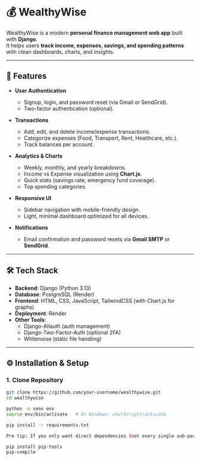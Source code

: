 # 💰 WealthyWise

WealthyWise is a modern **personal finance management web app** built with **Django**.  
It helps users **track income, expenses, savings, and spending patterns** with clean dashboards, charts, and insights.

---

## 🚀 Features

- **User Authentication**
  - Signup, login, and password reset (via Gmail or SendGrid).
  - Two-factor authentication (optional).

- **Transactions**
  - Add, edit, and delete income/expense transactions.
  - Categorize expenses (Food, Transport, Rent, Healthcare, etc.).
  - Track balances per account.

- **Analytics & Charts**
  - Weekly, monthly, and yearly breakdowns.
  - Income vs Expense visualization using **Chart.js**.
  - Quick stats (savings rate, emergency fund coverage).
  - Top spending categories.

- **Responsive UI**
  - Sidebar navigation with mobile-friendly design.
  - Light, minimal dashboard optimized for all devices.

- **Notifications**
  - Email confirmation and password resets via **Gmail SMTP** or **SendGrid**.

---

## 🛠️ Tech Stack

- **Backend**: Django (Python 3.13)
- **Database**: PostgreSQL (Render)
- **Frontend**: HTML, CSS, JavaScript, TailwindCSS (with Chart.js for graphs)
- **Deployment**: Render
- **Other Tools**:
  - Django-Allauth (auth management)
  - Django-Two-Factor-Auth (optional 2FA)
  - Whitenoise (static file handling)

---

## ⚙️ Installation & Setup

### 1. Clone Repository
```bash
git clone https://github.com/your-username/wealthywise.git
cd wealthywise

python -m venv env
source env/bin/activate   # On Windows: env\Scripts\activate

pip install -r requirements.txt

Pro tip: If you only want direct dependencies (not every single sub-package), you can use pip-tools:

pip install pip-tools
pip-compile
